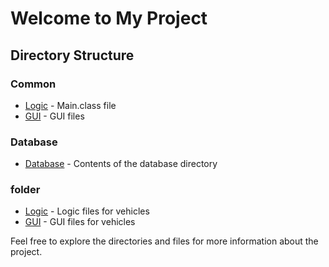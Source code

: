 # Welcome to My Project

## Directory Structure

### Common
- [Logic](common/logic/Main.class) - Main.class file
- [GUI](common/gui/) - GUI files

### Database
- [Database](database/) - Contents of the database directory

### folder
- [Logic](folder/logic/) - Logic files for vehicles
- [GUI](folder/gui/) - GUI files for vehicles

Feel free to explore the directories and files for more information about the project.
